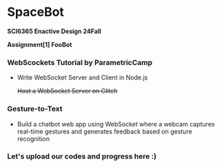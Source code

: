 # SpaceBot

**SCI6365 Enactive Design 24Fall**

**Assignment[1] FooBot**

### WebScockets Tutorial by ParametricCamp

- Write WebSocket Server and Client in Node.js

  <s>Host a WebSocket Server on Glitch</s>

### Gesture-to-Text

- Build a chatbot web app using WebSocket where a webcam captures real-time gestures and generates feedback based on gesture recognition

### Let's upload our codes and progress here :)
